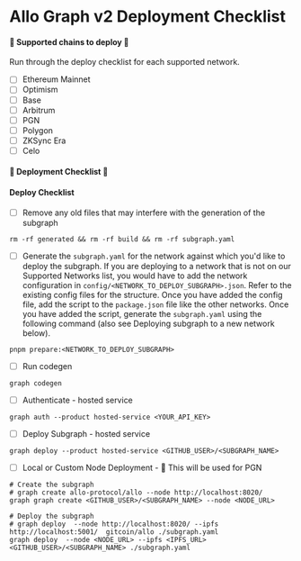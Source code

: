 # Allo Graph v2 Deployment Checklist

#### 🔗 Supported chains to deploy 🔗
Run through the deploy checklist for each supported network.
- [ ] Ethereum Mainnet
- [ ] Optimism
- [ ] Base
- [ ] Arbitrum
- [ ] PGN
- [ ] Polygon
- [ ] ZKSync Era
- [ ] Celo

#### 📝 Deployment Checklist 📝

<!-- TODO: -->
#### Deploy Checklist
- [ ] Remove any old files that may interfere with the generation of the subgraph
```shell
rm -rf generated && rm -rf build && rm -rf subgraph.yaml
```
- [ ] Generate the `subgraph.yaml` for the network against which you'd like to deploy the subgraph. If you are deploying to a network that is not on our Supported Networks list, you would have to add the network configuration in `config/<NETWORK_TO_DEPLOY_SUBGRAPH>.json`. Refer to the existing config files for the structure. Once you have added the config file, add the script to the `package.json` file like the other networks. Once you have added the script, generate the `subgraph.yaml` using the following command (also see Deploying subgraph to a new network below). 

```shell
pnpm prepare:<NETWORK_TO_DEPLOY_SUBGRAPH>
```

- [ ] Run codegen
```shell
graph codegen
```

- [ ] Authenticate - hosted service
```shell
graph auth --product hosted-service <YOUR_API_KEY>
```

- [ ] Deploy Subgraph - hosted service
```shell
graph deploy --product hosted-service <GITHUB_USER>/<SUBGRAPH_NAME>
```

- [ ] Local or Custom Node Deployment - 🚨 This will be used for PGN
```shell
# Create the subgraph
# graph create allo-protocol/allo --node http://localhost:8020/
graph graph create <GITHUB_USER>/<SUBGRAPH_NAME> --node <NODE_URL>

# Deploy the subgraph
# graph deploy  --node http://localhost:8020/ --ipfs http://localhost:5001/  gitcoin/allo ./subgraph.yaml
graph deploy  --node <NODE_URL> --ipfs <IPFS_URL>  <GITHUB_USER>/<SUBGRAPH_NAME> ./subgraph.yaml
```


